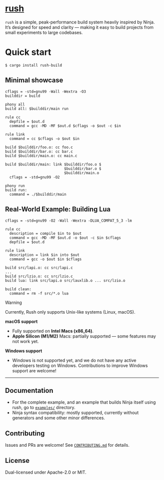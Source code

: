 # [rush](https://github.com/rakivo/rush/tree/master)

`rush` is a simple, peak-performance build system heavily inspired by Ninja.
It’s designed for speed and clarity — making it easy to build projects from small experiments to large codebases.

# Quick start
```console
$ cargo install rush-build
```

## Minimal showcase
```ninja
cflags = -std=gnu99 -Wall -Wextra -O3
builddir = build

phony all
build all: $builddir/main run

rule cc
  depfile = $out.d
  command = gcc -MD -MF $out.d $cflags -o $out -c $in

rule link
  command = cc $cflags -o $out $in

build $builddir/foo.o: cc foo.c
build $builddir/bar.o: cc bar.c
build $builddir/main.o: cc main.c

build $builddir/main: link $builddir/foo.o $
                           $builddir/bar.o $
                           $builddir/main.o
  cflags = -std=gnu99 -O2

phony run
build run:
  command = ./$builddir/main
```

## Real-World Example: Building Lua
```ninja
cflags = -std=gnu99 -O2 -Wall -Wextra -DLUA_COMPAT_5_3 -lm

rule cc
  description = compile $in to $out
  command = gcc -MD -MF $out.d -o $out -c $in $cflags
  depfile = $out.d

rule link
  description = link $in into $out
  command = gcc -o $out $in $cflags

build src/lapi.o: cc src/lapi.c
...
build src/lzio.o: cc src/lzio.c
build lua: link src/lapi.o src/lauxlib.o ... src/lzio.o

build clean:
  command = rm -f src/*.o lua
```

> [!Warning]
Currently, Rush only supports Unix-like systems (Linux, macOS).

 **macOS support**
- Fully supported on **Intel Macs (x86_64)**.
- **Apple Silicon (M1/M2)** Macs: partially supported — some features may not work yet.

 **Windows support**
- Windows is not supported yet, and we do not have any active developers testing on Windows.
Contributions to improve Windows support are welcome!
---

## Documentation
- For the complete example, and an example that builds Ninja itself using rush, go to [`examples/`](https://github.com/rakivo/rush/tree/master/examples) directory.
- Ninja syntax compatibility: mostly supported, currently without generators and some other minor differences.

## Contributing

Issues and PRs are welcome! See [`CONTRIBUTING.md`](https://github.com/rakivo/rush/blob/master/CONTRIBUTING.md) for details.

## License

Dual-licensed under Apache-2.0 or MIT.

